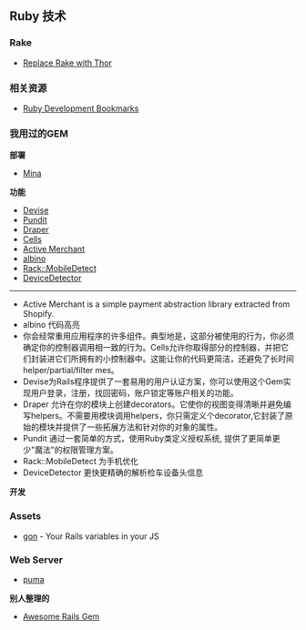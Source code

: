 ## Ruby 技术

### Rake

* [Replace Rake with Thor](http://codecrate.com/2014/01/replace-rake-with-thor.html?utm_source=rubyweekly&utm_medium=email)

### 相关资源

* [Ruby Development Bookmarks](https://github.com/saberma/ruby-dev-bookmarks)

### 我用过的GEM

**部署**

* [Mina](http://nadarei.co/mina/)

**功能**

* [Devise](https://github.com/plataformatec/devise)
* [Pundit](https://github.com/elabs/pundit)
* [Draper](https://github.com/drapergem/draper)
* [Cells](https://github.com/apotonick/cells)
* [Active Merchant](https://github.com/Shopify/active_merchant)
* [albino](https://github.com/github-archive/albino)
* [Rack::MobileDetect](https://github.com/talison/rack-mobile-detect)
* [DeviceDetector](https://github.com/podigee/device_detector)


---

* Active Merchant is a simple payment abstraction library extracted from Shopify.
* albino 代码高亮
* 你会经常重用应用程序的许多组件。典型地是，这部分被使用的行为，你必须确定你的控制器调用相一致的行为。Cells允许你取得部分的控制器，并把它们封装进它们所拥有的小控制器中。这能让你的代码更简洁，还避免了长时间helper/partial/filter mes。
* Devise为Rails程序提供了一套易用的用户认证方案，你可以使用这个Gem实现用户登录，注册，找回密码，账户锁定等账户相关的功能。
* Draper 允许在你的模块上创建decorators。它使你的视图变得清晰并避免编写helpers。不需要用模块调用helpers，你只需定义个decorator,它封装了原始的模块并提供了一些拓展方法和针对你的对象的属性。
* Pundit 通过一套简单的方式，使用Ruby类定义授权系统, 提供了更简单更少"魔法"的权限管理方案。
* Rack::MobileDetect 为手机优化
* DeviceDetector 更快更精确的解析检车设备头信息

**开发**

### Assets

* [gon](https://github.com/gazay/gon) - Your Rails variables in your JS

### Web Server

* [puma](https://github.com/puma/puma/)

**别人整理的**

* [Awesome Rails Gem](https://github.com/hothero/awesome-rails-gem)
